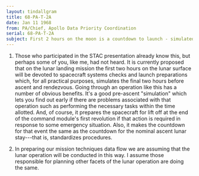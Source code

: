 ```yaml
---
layout: tindallgram
title: 68-PA-T-2A
date: Jan 11 1968
from: PA/Chief, Apollo Data Priority Coordination
serial: 68-PA-T-2A
subject: First 2 hours on the moon is a countdown to launch - simulated or rea! thing.
---
```


1. Those who participated in the STAC presentation already know this,
but perhaps some of you, like me, had not heard. It is currently 
proposed that on the lunar landing mission the first two hours on the 
lunar surface will be devoted to spacecraft systems checks and launch
preparations which, for all practical purposes, simulates the final 
two hours before ascent and rendezvous. Going through an operation
 like this has a number of obvious benefits. It's a good pre-ascent 
"simulation" which lets you find out early if there are problems 
associated with that operation such as performing the necessary tasks 
within the time allotted. And, of course, it prepares the spacecraft 
for lift off at the end of the command module's first revolution if
that action is required in response to some emergency situation. Also, 
it makes the countdown for that event the same as the countdown for
the nominal ascent lunar stay---that is, standardizes procedures.

2. In preparing our mission techniques data flow we are assuming that 
the lunar operation will be conducted in this way. I assume those
responsible for planning other facets of the lunar operation are doing 
the same.
